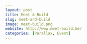 ```yaml
---
layout: post
title: Meet & Build
slug: meet-and-build
image: meet-build.png
website: http://www.meet-build.be/
categories: [Parallax, Event]
---
```

